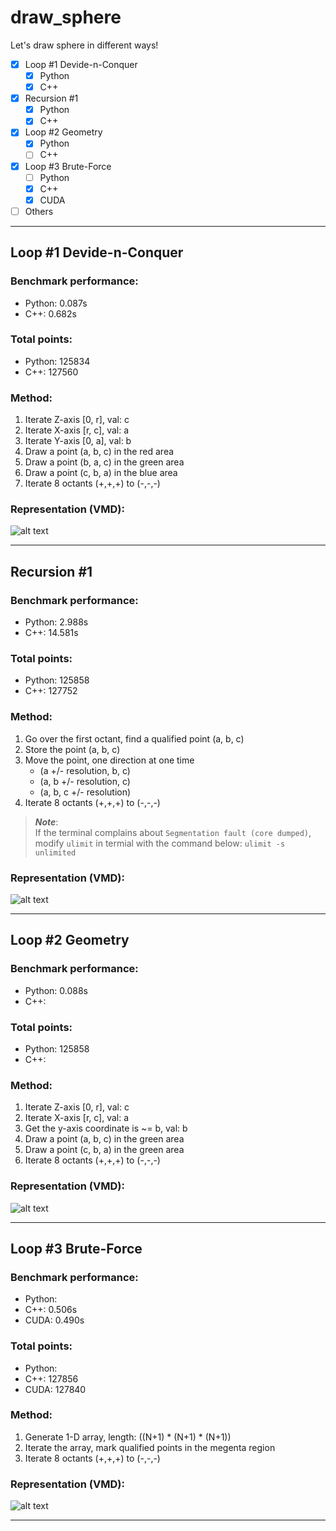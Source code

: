 # draw_sphere

Let's draw sphere in different ways!
- [x] Loop #1 Devide-n-Conquer
    - [X] Python
    - [X] C++
- [x] Recursion #1
    - [X] Python
    - [X] C++
- [x] Loop #2 Geometry
    - [X] Python
    - [ ] C++
- [x] Loop #3 Brute-Force
    - [ ] Python
    - [X] C++
    - [X] CUDA
- [ ] Others

***

## Loop #1 Devide-n-Conquer

### Benchmark performance: 
* Python: 0.087s
* C++: 0.682s
### Total points: 
* Python: 125834
* C++: 127560

### Method: 

1. Iterate Z-axis [0, r], val: c
2. Iterate X-axis [r, c], val: a 
3. Iterate Y-axis [0, a], val: b
4. Draw a point (a, b, c) in the red area  
5. Draw a point (b, a, c) in the green area 
6. Draw a point (c, b, a) in the blue area
7. Iterate 8 octants (+,+,+) to (-,-,-)

### Representation (VMD):

![alt text](images/loop_DnC_model.jpg)

***

## Recursion #1

### Benchmark performance: 
* Python: 2.988s
* C++: 14.581s
### Total points: 
* Python: 125858
* C++: 127752

### Method:

1. Go over the first octant, find a qualified point (a, b, c)
2. Store the point (a, b, c)
3. Move the point, one direction at one time
    * (a +/- resolution, b, c)
    * (a, b +/- resolution, c)
    * (a, b, c +/- resolution)   
4. Iterate 8 octants (+,+,+) to (-,-,-)

> **_Note_**:  
> If the terminal complains about `Segmentation fault (core dumped)`, 
> modify `ulimit` in termial with the command below:
> `ulimit -s unlimited`

### Representation (VMD):

![alt text](images/recursion_model.jpg)

***

## Loop #2 Geometry

### Benchmark performance: 
* Python: 0.088s
* C++: 
### Total points: 
* Python: 125858
* C++: 

### Method: 

1. Iterate Z-axis [0, r], val: c
2. Iterate X-axis [r, c], val: a 
3. Get the y-axis coordinate is ~= b, val: b
4. Draw a point (a, b, c) in the green area  
6. Draw a point (c, b, a) in the green area
7. Iterate 8 octants (+,+,+) to (-,-,-)

### Representation (VMD):

![alt text](images/loop_geometry_model.jpg)

***

## Loop #3 Brute-Force

### Benchmark performance: 
* Python: 
* C++: 0.506s
* CUDA: 0.490s
### Total points: 
* Python: 
* C++: 127856
* CUDA: 127840

### Method: 

1. Generate 1-D array, length: ((N+1) * (N+1) * (N+1))
2. Iterate the array, mark qualified points in the megenta region
3. Iterate 8 octants (+,+,+) to (-,-,-)

### Representation (VMD):

![alt text](images/loop_BF_model.jpg)

***